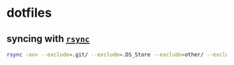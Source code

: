 # dotfiles

## syncing with [`rsync`](https://rsync.samba.org/)

```sh
rsync -avv --exclude=.git/ --exclude=.DS_Store --exclude=other/ --exclude=README.md . ~
```

